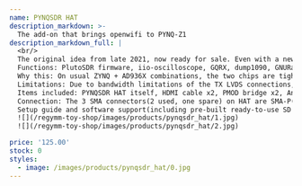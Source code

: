 ```yaml
---
name: PYNQSDR HAT
description_markdown: >-
  The add-on that brings openwifi to PYNQ-Z1 
description_markdown_full: |
  <br/>
  The original idea from late 2021, now ready for sale. Even with a new 299$ PYNQ-Z1, this combo is still the cheapest available openwifi-capable platform(as of late 2022). <br/>
  Functions: PlutoSDR firmware, iio-oscilloscope, GQRX, dump1090, GNURadio, openwifi firmware, WiFi hotspot, packets capture, connect to other hotspots, and more. <br/>
  Why this: On usual ZYNQ + AD936X combinations, the two chips are tightly coupled on one board, making it hard if even possible to utilize the ZYNQ for general FPGA development. But here, with the extension removable, you still have a fully-functional PYNQ-Z1 ready for anything. So it's especially suitable for FPGA person who want to have a taste of SDR(like me), or vise versa. <br/>
  Limitations: Due to bandwidth limitations of the TX LVDS connections, 1RX1TX 40 MHz sample rate is the maximum. This is enough for all openwifi operations. For RX, 61.44 MHz sample rate can be possible. The baluns are not rated for 5 GHz, so transmission power is low. Also, I don't guarentee any exotic RF performance except that on my desk an iPhone can connect and communicate with the openwifi hotspot 20 cm away from the antennae.<br/>
  Items included: PYNQSDR HAT itself, HDMI cable x2, PMOD bridge x2, Antenna x2, SMA adapter x2. See picture below. <i>PYNQ-Z1 itself is NOT included!</i><br/>
  Connection: The 3 SMA connectors(2 used, one spare) on HAT are SMA-P(ordinary standard), the adapters are SMA-J to RP-SMA-P, the antennae are RP-SMA-J(WiFi standard). See picture below. <br/>
  Setup guide and software support(including pre-built ready-to-use SD card images) will come later, before you receive the board if lucky. <br/>
  ![](/regymm-toy-shop/images/products/pynqsdr_hat/1.jpg)
  ![](/regymm-toy-shop/images/products/pynqsdr_hat/2.jpg)

price: '125.00'
stock: 0
styles:
  - image: /images/products/pynqsdr_hat/0.jpg
---
```

